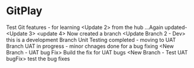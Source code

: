 # GitPlay
Test Git features - for learning
<Update 2> from the hub ...Again updated-<Update 3>
<update 4> Now created a branch
  <Update Branch 2 - Dev> this is a development Branch
  <UAT> Unit Testing completed - moving to UAT Branch
  <UAT> UAT in progress - minor chnages done for a bug fixing 
<New Branch - UAT bug Fix> Build the fix for UAT bugs
<New Branch - Test UAT bugFix> test the bug fixes

